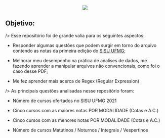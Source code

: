 <p align = "center"> 
 <img src = "https://user-images.githubusercontent.com/64978311/115966529-5df93f00-a504-11eb-9330-d67492b1253b.png"/>
 </p>

## Objetivo:

/> Esse repositório foi de grande valia para os seguintes aspectos: 

- Responder algumas questões que podem surgir em torno do arquivo contendo as notas da primeira edição do [SISU UFMG](https://www.ufmg.br/sisu/wp-content/uploads/2021/04/M%C3%A1ximos-e-M%C3%ADnimos-ap%C3%B3s-Chamada-regular.pdf);

- Melhorar meu desempenho na prática de analises de dados, me fazendo aprender a manipular arquivos não convencionais, como foi o caso desse PDF;

- Me fez aprender mais acerca de Regex (Regular Expression)


/> As principais questões analisadas nesse repositório foram:

- Número de cursos ofertados no SISU UFMG 2021

- Cinco cursos com as maiores notas POR MODALIDADE (Cotas e A.C.)

- Cinco cursos com as menores notas POR MODALIDADE (Cotas e A.C.)

- Número de cursos Matutinos / Noturnos / Integrais / Vespertinos
